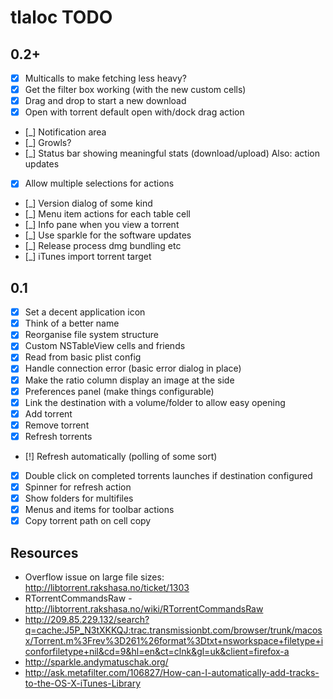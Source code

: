 # tlaloc TODO

## 0.2+

- [x] Multicalls to make fetching less heavy?
- [x] Get the filter box working (with the new custom cells)
- [x] Drag and drop to start a new download
- [x] Open with torrent default open with/dock drag action
- [_] Notification area
- [_] Growls?
- [_] Status bar showing meaningful stats (download/upload) Also: action updates
- [x] Allow multiple selections for actions
- [_] Version dialog of some kind
- [_] Menu item actions for each table cell
- [_] Info pane when you view a torrent
- [_] Use sparkle for the software updates
- [_] Release process dmg bundling etc
- [_] iTunes import torrent target

## 0.1

- [x] Set a decent application icon
- [x] Think of a better name
- [x] Reorganise file system structure
- [x] Custom NSTableView cells and friends
- [x] Read from basic plist config
- [x] Handle connection error (basic error dialog in place)
- [x] Make the ratio column display an image at the side
- [x] Preferences panel (make things configurable)
- [x] Link the destination with a volume/folder to allow easy opening
- [x] Add torrent
- [x] Remove torrent
- [x] Refresh torrents
- [!] Refresh automatically (polling of some sort)
- [x] Double click on completed torrents launches if destination configured
- [x] Spinner for refresh action
- [x] Show folders for multifiles
- [x] Menus and items for toolbar actions
- [x] Copy torrent path on cell copy

## Resources

- Overflow issue on large file sizes: http://libtorrent.rakshasa.no/ticket/1303
- RTorrentCommandsRaw - http://libtorrent.rakshasa.no/wiki/RTorrentCommandsRaw
- http://209.85.229.132/search?q=cache:J5P_N3tXKKQJ:trac.transmissionbt.com/browser/trunk/macosx/Torrent.m%3Frev%3D261%26format%3Dtxt+nsworkspace+filetype+iconforfiletype+nil&cd=9&hl=en&ct=clnk&gl=uk&client=firefox-a
- http://sparkle.andymatuschak.org/
- http://ask.metafilter.com/106827/How-can-I-automatically-add-tracks-to-the-OS-X-iTunes-Library
